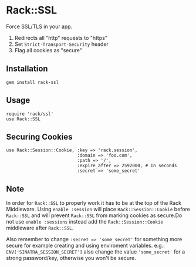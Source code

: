 Rack::SSL
=========

Force SSL/TLS in your app.

1. Redirects all "http" requests to "https"
2. Set `Strict-Transport-Security` header
3. Flag all cookies as "secure"


Installation
------------

    gem install rack-ssl


Usage
-----

    require 'rack/ssl'
    use Rack::SSL

Securing Cookies
----------------
```
use Rack::Session::Cookie, :key => 'rack.session',
                           :domain => 'foo.com',
                           :path => '/',
                           :expire_after => 2592000, # In seconds
                           :secret => 'some_secret'
```

Note
----

In order for `Rack::SSL` to properly work it has to be at the top of the Rack Middleware.
Using `enable :session` will place `Rack::Session::Cookie` before `Rack::SSL` and will prevent `Rack::SSL` from marking cookies as secure.Do not use `enable :sessions` instead add the `Rack::Session::Cookie` middleware after `Rack::SSL`.

Also remember to change `:secret => 'some_secret'` for something more secure for example creating and using enviroment variables. e.g.: `ENV['SINATRA_SESSION_SECRET']` also change the value `'some_secret'` for a strong password/key, otherwise you won't be secure.
